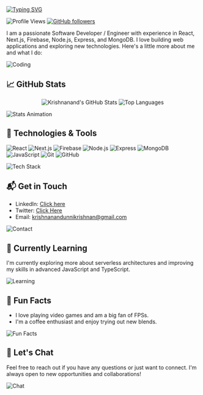 [![Typing SVG](https://readme-typing-svg.demolab.com?font=Fira+Code&size=34&pause=1000&center=true&random=false&width=500&height=90&lines=Hi%2C+I+am+Krishnanand%F0%9F%91%8B)](https://git.io/typing-svg)


![Profile Views](https://komarev.com/ghpvc/?username=krish4693&color=green)
[![GitHub followers](https://img.shields.io/github/followers/krish4693?style=social)](https://github.com/krish4693?tab=followers)

I am a passionate Software Developer / Engineer with experience in React, Next.js, Firebase, Node.js, Express, and MongoDB. I love building web applications and exploring new technologies. Here's a little more about me and what I do:

![Coding](https://media.giphy.com/media/Ll22OhMLAlVDb8UQWe/giphy.gif)

## 📈 GitHub Stats

<div align="center">
  <img src="https://github-readme-stats.vercel.app/api?username=krish4693&show_icons=true&hide_border=true&theme=radical" alt="Krishnanand's GitHub Stats" />
  <img src="https://github-readme-stats.vercel.app/api/top-langs/?username=krish4693&layout=compact&hide_border=true&theme=radical" alt="Top Languages" />
</div>

![Stats Animation](https://media4.giphy.com/media/v1.Y2lkPTc5MGI3NjExbjhnMm1rOTZsc3lxNXo0dGh2d2lraDRkNThna2loeGMyNHhncGV3aSZlcD12MV9pbnRlcm5hbF9naWZfYnlfaWQmY3Q9Zw/y34VPqGjuMbx00Fxc9/giphy.webp)

## 🚀 Technologies & Tools

![React](https://img.shields.io/badge/-React-61DAFB?style=flat-square&logo=react&logoColor=white)
![Next.js](https://img.shields.io/badge/-Next.js-000000?style=flat-square&logo=next.js&logoColor=white)
![Firebase](https://img.shields.io/badge/-Firebase-FFCA28?style=flat-square&logo=firebase&logoColor=white)
![Node.js](https://img.shields.io/badge/-Node.js-339933?style=flat-square&logo=node.js&logoColor=white)
![Express](https://img.shields.io/badge/-Express-000000?style=flat-square&logo=express&logoColor=white)
![MongoDB](https://img.shields.io/badge/-MongoDB-47A248?style=flat-square&logo=mongodb&logoColor=white)
![JavaScript](https://img.shields.io/badge/-JavaScript-F7DF1E?style=flat-square&logo=javascript&logoColor=white)
![Git](https://img.shields.io/badge/-Git-F05032?style=flat-square&logo=git&logoColor=white)
![GitHub](https://img.shields.io/badge/-GitHub-181717?style=flat-square&logo=github&logoColor=white)

![Tech Stack](https://media.giphy.com/media/1k1aTQLWplGXx9vlKT/giphy.gif)

## 📬 Get in Touch

- LinkedIn: [Click here](https://www.linkedin.com/in/yourlinkedin)
- Twitter: [Click Here](https://x.com/Krish_4693)
- Email: [krishnanandunnikrishnan@gmail.com](mailto:krishnanandunnikrishnan@gmail.com)

![Contact](https://media.giphy.com/media/3o7bu3XilJ5BOiSGic/giphy.gif)

## 🌱 Currently Learning

I'm currently exploring more about serverless architectures and improving my skills in advanced JavaScript and TypeScript.

![Learning](https://media.giphy.com/media/f3iwJFOVOwuy7K6FFw/giphy.gif)

## 🎉 Fun Facts

- I love playing video games and am a big fan of FPSs.
- I'm a coffee enthusiast and enjoy trying out new blends.

![Fun Facts](https://media3.giphy.com/media/v1.Y2lkPTc5MGI3NjExYWt5amR0bDhwN3FhcWtyb2tqNWliY3A1cTltZHI4b2kzdmExdWU4MCZlcD12MV9pbnRlcm5hbF9naWZfYnlfaWQmY3Q9Zw/S6TqDjp87DgYeFKZLc/giphy.webp)

## 💬 Let's Chat

Feel free to reach out if you have any questions or just want to connect. I'm always open to new opportunities and collaborations!

![Chat](https://media.giphy.com/media/ASd0Ukj0y3qMM/giphy.gif)
